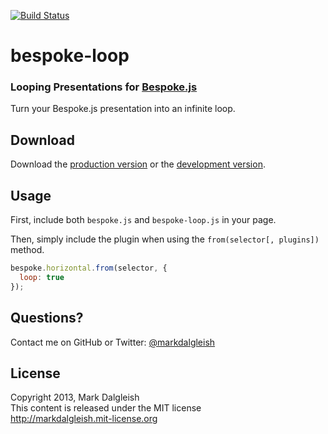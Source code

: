 [![Build Status](https://secure.travis-ci.org/markdalgleish/bespoke-loop.png)](http://travis-ci.org/markdalgleish/bespoke-loop)

# bespoke-loop

### Looping Presentations for [Bespoke.js](https://github.com/markdalgleish/bespoke.js)

Turn your Bespoke.js presentation into an infinite loop.

## Download

Download the [production version][min] or the [development version][max].

[min]: https://raw.github.com/markdalgleish/bespoke.js/master/dist/bespoke-loop.min.js
[max]: https://raw.github.com/markdalgleish/bespoke.js/master/dist/bespoke-loop.js

## Usage

First, include both `bespoke.js` and `bespoke-loop.js` in your page.

Then, simply include the plugin when using the `from(selector[, plugins])` method.

```js
bespoke.horizontal.from(selector, {
  loop: true
});
```

## Questions?

Contact me on GitHub or Twitter: [@markdalgleish](http://twitter.com/markdalgleish)

## License

Copyright 2013, Mark Dalgleish  
This content is released under the MIT license  
http://markdalgleish.mit-license.org